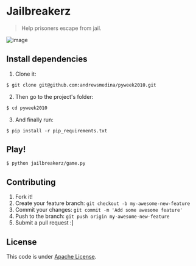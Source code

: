 # Jailbreakerz
> Help prisoners escape from jail.

![image](https://cloud.githubusercontent.com/assets/244265/11537683/28bab83e-98ec-11e5-981d-8cfec44c2758.png)

## Install dependencies

1. Clone it:

```sh
$ git clone git@github.com:andrewsmedina/pyweek2010.git
```

2. Then go to the project's folder:

```sh
$ cd pyweek2010
```

3. And finally run:
```shell
$ pip install -r pip_requirements.txt
```

## Play!
```shell
$ python jailbreakerz/game.py
```

## Contributing

1. Fork it!
2. Create your feature branch: `git checkout -b my-awesome-new-feature`
3. Commit your changes: `git commit -m 'Add some awesome feature'`
4. Push to the branch: `git push origin my-awesome-new-feature`
5. Submit a pull request :]

## License

This code is under [Apache License](https://github.com/flavioribeiro/video-thumbnail-generator/blob/master/LICENSE).
